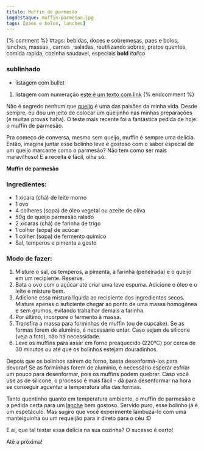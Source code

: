 ```yaml
---
titulo: Muffin de parmesão
imgdestaque: muffin-parmesao.jpg
tags: [paes e bolos, lanches]
---
```

{% comment %}
#tags: bebidas, doces e sobremesas, paes e bolos, lanches, massas , carnes , saladas, reutilizando sobras, pratos quentes, comida rapida, cozinha saudavel, especiais
**bold**
*italico*
### sublinhado
* listagem com bullet
1. listagem com numeração
[este é um texto com link](https://www.enderecodolink.com)
{% endcomment %}

Não é segredo nenhum que [queijo](http://paneladepau.com.br/torta-cremosa-de-queijo/) é uma das paixões da minha vida. Desde sempre, eu dou um jeito de colocar um queijinho nas minhas preparações (e muitas provas haha). O teste mais recente foi a fantástica pedida de hoje: o muffin de parmesão. 

Pra começo de conversa, mesmo sem queijo, muffin é sempre uma delícia. Então, imagina juntar esse bolinho leve e gostoso com o sabor especial de um queijo marcante como o parmesão? Não tem como ser mais maravilhoso! E a receita é fácil, olha só:

**Muffin de parmesão**

### Ingredientes:

* 1 xícara (chá) de leite morno
* 1 ovo
* 4 colheres (sopa) de óleo vegetal ou azeite de oliva
* 50g de queijo parmesão ralado
* 2 xícaras (chá) de farinha de trigo
* 1 colher (sopa) de acúcar
* 1 colher (sopa) de fermento químico
* Sal, temperos e pimenta a gosto

### Modo de fazer: 

1. Misture o sal, os temperos, a pimenta, a farinha (peneirada) e o queijo em um recipiente. Reserve.
2. Bata o ovo com o açúcar até criar uma leve espuma. Adicione o óleo e o leite e misture bem. 
3. Adicione essa mistura líquida ao recipiente dos ingredientes secos. Misture apenas o suficiente chegar ao ponto de uma massa homogênea e sem grumos, evitando trabalhar demais a farinha.
4. Por último, incorpore o fermento à massa. 
5. Transfira a massa para forminhas de muffin (ou de cupcake). Se as formas forem de alumínio, é necessário untar. Caso sejam de silicone (veja a foto), não há necessidade.
6. Leve os muffins para assar em forno preaquecido (220°C) por cerca de 30 minutos ou até que os bolinhos estejam douradinhos. 

Depois que os bolinhos saírem do forno, basta desenformá-los para devorar! Se as forminhas forem de alumínio, é necessário esperar esfriar um pouco para desenformar, pois os muffins podem quebrar. Caso você use as de silicone, o processo é mais fácil - dá para desenformar na hora se conseguir aguentar a temperatura alta das formas. 

Tanto quentinho quanto em temperatura ambiente, o muffin de parmesão é a pedida certa para um [lanche](hhttp://paneladepau.com.br/tags/lanches/) bem gostoso. Servido puro, esse bolinho já é um espetáculo. Mas sugiro que você experimente lambuzá-lo com uma manteiguinha ou um requeijão para ir direto para o céu :D

E aí, que tal testar essa delícia na sua cozinha? O sucesso é certo!

Até a próxima!
